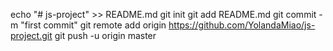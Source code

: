 echo "# js-project" >> README.md
git init
git add README.md
git commit -m "first commit"
git remote add origin https://github.com/YolandaMiao/js-project.git
git push -u origin master
